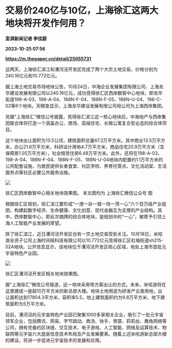# 交易价240亿与10亿，上海徐汇这两大地块将开发作何用？
**澎湃新闻记者 李佳蔚**

**2023-10-25 07:56**

**https://m.thepaper.cn/detail/25055731**

这两天，上海徐汇滨江和漕河泾开发区完成了两个大宗土地交易，价格分别为240.16亿元和10.772亿元。

据上海土地交易市场地块公告，10月24日，中海企业发展集团有限公司、上海龙华建设发展有限公司以240.16亿元，成功竞得徐汇区西岸数智中心地块，即龙华街道198-A-03、198-A-04、188N-F-04、188N-F-05、188N-U-04、198-C-02等6个地块。天眼查显示，上海龙华建设发展有限公司母公司为上海西岸集团。

另据“上海徐汇”微信公号披露，竞得徐汇滨江这一核心地块后，中海地产与西岸集团联合体将打造一个涵盖办公、商场、高端住宅、长租公寓复合型业态的综合体项目。

这个地块出让面积为13.5公顷，建筑面积总量67.3万平方米。其中商业13.5万平方米，办公21.6万平方米，科研设计用地4.7万平方米，商品住宅20.9万平方米（含保障房1.05万平方米），社会租赁住房6.48万平方米。此外，还将在198-A-03、198-A-04、188N-F-04、188N-F-05、188N-U-04地块内配置约1.1万平方米的公共配套设施，为居民提供长者食堂、社区学校、养育托管点、文化活动室、生活服务点等社区必要公共服务设施。

![](https://imagecloud.thepaper.cn/thepaper/image/275/572/307.jpg)

徐汇区西岸数智中心相关地块效果图。 本文图均为 上海徐汇微信公众号 图

根据徐汇区规划，徐汇滨江要形成“一港一谷一城一场一湾一心”六个百万级产业组团，构建起数字经济、生命健康、文化创意、现代金融互为支撑的产业结构。其中，西岸数智中心，即此次摘牌的综合体地块，是规划中的“一心”，被寄予引领上海人工智能产业发展的厚望。

除了徐汇滨江，近日漕河泾开发区也有一宗土地交易受到关注。10月18日，米哈游全资子公司上海时间结科技有限公司以10.772亿元竞得徐汇区虹梅街道xh215-02A地块。公开信息显示，该地块位于漕河泾开发区核心区域，地处上海市首批元宇宙特色产业园。

![](https://imagecloud.thepaper.cn/thepaper/image/275/572/308.jpg)

徐汇区漕河泾开发区相关地块效果图。

据“上海徐汇”微信公号报道，这一地块采用带方案出让的方式。未来，米哈游将在这里建成一座超10万平方米的新总部大楼。地块土地用途为研发产业类用地，出让面积达到17804.3平方米，容积率5.5，地上建筑面积约为9.8万平方米，地下建筑面积为5万平方米。

目前，漕河泾的元宇宙特色产业园已聚集1000多家相关企业，吸引了一批元宇宙领军企业，包括腾讯、网易、字节跳动、商汤、快手、育碧、莉莉丝、鹰角网络等公司，拥有完备的区块链、交互技术、电子游戏、人工智能、网络及运算技术、物联网等元宇宙六大底层信息技术布局及产业发展要素。随着上述米哈游新总部大楼的建设，将进一步促进元宇宙技术的发展和应用。